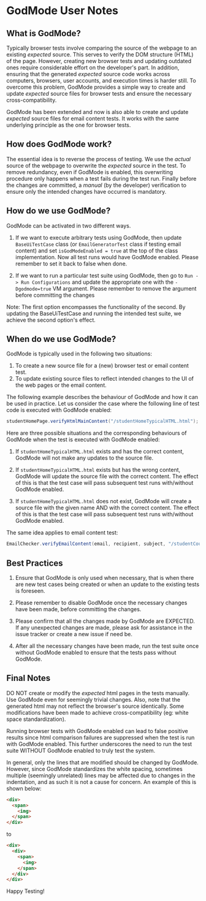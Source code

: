# GodMode User Notes

## What is GodMode?

Typically browser tests involve comparing the source of the webpage to an existing *expected* source. This serves to verify the DOM structure (HTML) of the page. However, creating new browser tests and updating outdated ones require considerable effort on the developer's part. In addition, ensuring that the generated *expected* source code works across computers, browsers, user accounts, and execution times is harder still. To overcome this problem, GodMode provides a simple way to create and update *expected* source files for browser tests and ensure the necessary cross-compatibility.

GodMode has been extended and now is also able to create and update *expected* source files for email content tests. It works with the same underlying principle as the one for browser tests.


## How does GodMode work?

The essential idea is to reverse the process of testing. We use the _actual_ source of the webpage to overwrite the _expected_ source in the test. To remove redundancy, even if GodMode is enabled, this overwriting procedure only happens when a test fails during the test run. Finally before the changes are committed, a *manual* (by the developer) verification to ensure only the intended changes have occurred is mandatory.


## How do we use GodMode?

GodMode can be activated in two different ways. 

1. If we want to execute arbitrary tests using GodMode, then update `BaseUiTestCase` class (or `EmailGeneratorTest` class if testing email content) and set `isGodModeEnabled = true` at the top of the class implementation. Now all test runs would have GodMode enabled. Please remember to set it back to false when done.

2. If we want to run a particular test suite using GodMode, then go to `Run -> Run Configurations` and update the appropriate one with the `-Dgodmode=true` VM argument. Please remember to remove the argument before committing the changes

Note: The first option encompasses the functionality of the second. By updating the BaseUiTestCase and running the intended test suite, we achieve the second option's effect.


## When do we use GodMode?

GodMode is typically used in the following two situations:

1. To create a new source file for a (new) browser test or email content test.
2. To update existing source files to reflect intended changes to the UI of the web pages or the email content.

The following example describes the behaviour of GodMode and how it can be used in practice.
Let us consider the case where the following line of test code is executed with GodMode enabled:
```java
studentHomePage.verifyHtmlMainContent("/studentHomeTypicalHTML.html");
```

Here are three possible situations and the corresponding behaviours of GodMode when the test is executed with GodMode enabled:

1. If `studentHomeTypicalHTML.html` exists and has the correct content, GodMode will not make any updates to the source file. 

2. If `studentHomeTypicalHTML.html` exists but has the wrong content, GodMode will update the source file with the correct content. The effect of this is that the test case will pass subsequent test runs with/without GodMode enabled.

3. If `studentHomeTypicalHTML.html` does not exist, GodMode will create a source file with the given name AND with the correct content. The effect of this is that the test case will pass subsequent test runs with/without GodMode enabled.

The same idea applies to email content test:
```java
EmailChecker.verifyEmailContent(email, recipient, subject, "/studentCourseJoinEmail.html");
```


## Best Practices

1. Ensure that GodMode is only used when necessary, that is when there are new test cases being created or when an update to the existing tests is foreseen.

2. Please remember to disable GodMode once the necessary changes have been made, before committing the changes.

3. Please confirm that all the changes made by GodMode are EXPECTED. If any unexpected changes are made, please ask for assistance in the issue tracker or create a new issue if need be.

4. After all the necessary changes have been made, run the test suite once without GodMode enabled to ensure that the tests pass without GodMode. 


## Final Notes

DO NOT create or modify the *expected* html pages in the tests manually. Use GodMode even for seemingly trivial changes. Also, note that the generated html may not reflect the browser's source identically. Some modifications have been made to achieve cross-compatibility (eg: white space standardization).

Running browser tests with GodMode enabled can lead to false positive results since html comparison failures are suppressed when the test is run with GodMode enabled. This further underscores the need to run the test suite WITHOUT GodMode enabled to truly test the system.

In general, only the lines that are modified should be changed by GodMode. However, since GodMode standardizes the white spacing, sometimes multiple (seemingly unrelated) lines may be affected due to changes in the indentation, and as such it is not a cause for concern. An example of this is shown below:

```html
<div>
  <span>
    <img>
  </span>
</div>
```
to
```html
<div>
  <div>
    <span>
      <img>
    </span>
  </div>
</div>
```

Happy Testing!